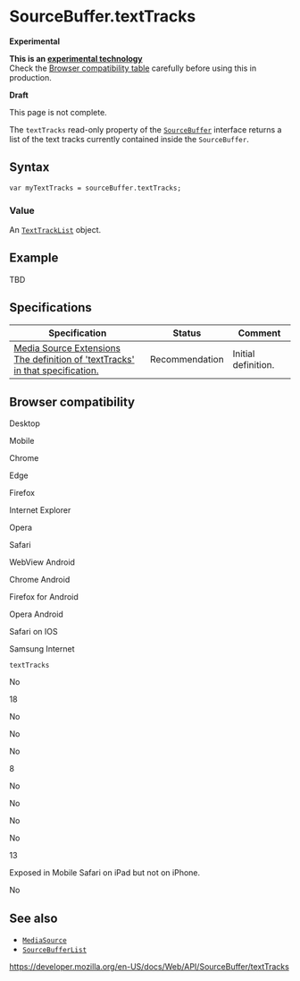 SourceBuffer.textTracks
=======================

**Experimental**

**This is an [experimental technology](https://developer.mozilla.org/en-US/docs/MDN/Guidelines/Conventions_definitions#experimental)**  
Check the [Browser compatibility table](#browser_compatibility) carefully before using this in production.

**Draft**

This page is not complete.

The `textTracks` read-only property of the [`SourceBuffer`](../sourcebuffer) interface returns a list of the text tracks currently contained inside the `SourceBuffer`.

Syntax
------

    var myTextTracks = sourceBuffer.textTracks;

### Value

An [`TextTrackList`](../texttracklist) object.

Example
-------

TBD

Specifications
--------------

<table><thead><tr class="header"><th>Specification</th><th>Status</th><th>Comment</th></tr></thead><tbody><tr class="odd"><td><a href="https://w3c.github.io/media-source/#idl-def-sourcebuffer-texttracks">Media Source Extensions<br />
<span class="small">The definition of 'textTracks' in that specification.</span></a></td><td><span class="spec-rec">Recommendation</span></td><td>Initial definition.</td></tr></tbody></table>

Browser compatibility
---------------------

Desktop

Mobile

Chrome

Edge

Firefox

Internet Explorer

Opera

Safari

WebView Android

Chrome Android

Firefox for Android

Opera Android

Safari on IOS

Samsung Internet

`textTracks`

No

18

No

No

No

8

No

No

No

No

13

Exposed in Mobile Safari on iPad but not on iPhone.

No

See also
--------

-   [`MediaSource`](../mediasource)
-   [`SourceBufferList`](../sourcebufferlist)

<a href="https://developer.mozilla.org/en-US/docs/Web/API/SourceBuffer/textTracks" class="_attribution-link">https://developer.mozilla.org/en-US/docs/Web/API/SourceBuffer/textTracks</a>
